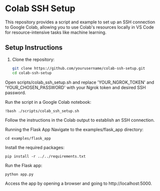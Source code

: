 # Colab SSH Setup

This repository provides a script and example to set up an SSH connection to Google Colab, allowing you to use Colab's resources locally in VS Code for resource-intensive tasks like machine learning.

## Setup Instructions

1. Clone the repository:

   ```bash
   git clone https://github.com/yourusername/colab-ssh-setup.git
   cd colab-ssh-setup
Open scripts/colab_ssh_setup.sh and replace 'YOUR_NGROK_TOKEN' and 'YOUR_CHOSEN_PASSWORD' with your Ngrok token and desired SSH password.

Run the script in a Google Colab notebook:
```
!bash ./scripts/colab_ssh_setup.sh
```
Follow the instructions in the Colab output to establish an SSH connection.

Running the Flask App
Navigate to the examples/flask_app directory:
```
cd examples/flask_app
```
Install the required packages:
```
pip install -r ../../requirements.txt
```
Run the Flask app:
```
python app.py
```
Access the app by opening a browser and going to http://localhost:5000.

